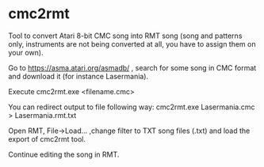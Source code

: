 # cmc2rmt
Tool to convert Atari 8-bit CMC song into RMT song (song and patterns only, instruments are not being converted at all, you have to assign them on your own).

Go to https://asma.atari.org/asmadb/ , search for some song in CMC format and download it (for instance Lasermania).

Execute cmc2rmt.exe <filename.cmc>

You can redirect output to file following way: cmc2rmt.exe Lasermania.cmc > Lasermania.rmt.txt

Open RMT, File->Load... ,change filter to TXT song files (.txt) and load the export of cmc2rmt tool.

Continue editing the song in RMT.

